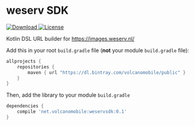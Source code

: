 # weserv SDK

[ ![Download](https://api.bintray.com/packages/volcanomobile/public/weservsdk/images/download.svg?version=0.1) ](https://bintray.com/volcanomobile/public/weservsdk/0.1/link)
[![License](https://img.shields.io/badge/License-Apache%202.0-blue.svg)](https://opensource.org/licenses/Apache-2.0)

Kotlin DSL URL builder for https://images.weserv.nl/

Add this in your root `build.gradle` file (**not** your module `build.gradle` file):

```gradle
allprojects {
    repositories {
        maven { url "https://dl.bintray.com/volcanomobile/public" }
    }
}
```

Then, add the library to your module `build.gradle`
```gradle
dependencies {
    compile 'net.volcanomobile:weservsdk:0.1'
}
